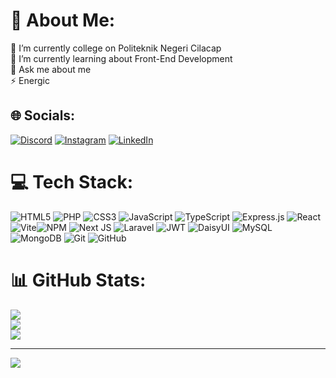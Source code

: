 # 💫 About Me:
🔭 I’m currently college on Politeknik Negeri Cilacap  <br>🌱 I’m currently learning about Front-End Development<br>💬 Ask me about me<br>⚡ Energic 


## 🌐 Socials:
[![Discord](https://img.shields.io/badge/Discord-%237289DA.svg?logo=discord&logoColor=white)](https://discord.gg/bikrahorikoshi) [![Instagram](https://img.shields.io/badge/Instagram-%23E4405F.svg?logo=Instagram&logoColor=white)](https://instagram.com/bikraaa_) [![LinkedIn](https://img.shields.io/badge/LinkedIn-%230077B5.svg?logo=linkedin&logoColor=white)](https://www.linkedin.com/in/bikra-abna-filqiyast-dzaki-4a8955277/)

# 💻 Tech Stack:
![HTML5](https://img.shields.io/badge/html5-%23E34F26.svg?style=flat&logo=html5&logoColor=white) ![PHP](https://img.shields.io/badge/php-%23777BB4.svg?style=flat&logo=php&logoColor=white) ![CSS3](https://img.shields.io/badge/css3-%231572B6.svg?style=flat&logo=css3&logoColor=white) ![JavaScript](https://img.shields.io/badge/javascript-%23323330.svg?style=flat&logo=javascript&logoColor=%23F7DF1E) ![TypeScript](https://img.shields.io/badge/typescript-%23007ACC.svg?style=flat&logo=typescript&logoColor=white) ![Express.js](https://img.shields.io/badge/express.js-%23404d59.svg?style=flat&logo=express&logoColor=%2361DAFB) ![React](https://img.shields.io/badge/react-%2320232a.svg?style=flat&logo=react&logoColor=%2361DAFB) ![Vite](https://img.shields.io/badge/vite-%23646CFF.svg?style=flat&logo=vite&logoColor=white)![NPM](https://img.shields.io/badge/NPM-%23CB3837.svg?style=flat&logo=npm&logoColor=white) ![Next JS](https://img.shields.io/badge/Next-black?style=flat&logo=next.js&logoColor=white) ![Laravel](https://img.shields.io/badge/laravel-%23FF2D20.svg?style=flat&logo=laravel&logoColor=white) ![JWT](https://img.shields.io/badge/JWT-black?style=flat&logo=JSON%20web%20tokens) ![DaisyUI](https://img.shields.io/badge/daisyui-5A0EF8?style=flat&logo=daisyui&logoColor=white) ![MySQL](https://img.shields.io/badge/mysql-4479A1.svg?style=flat&logo=mysql&logoColor=white) ![MongoDB](https://img.shields.io/badge/MongoDB-%234ea94b.svg?style=flat&logo=mongodb&logoColor=white) ![Git](https://img.shields.io/badge/git-%23F05033.svg?style=flat&logo=git&logoColor=white) ![GitHub](https://img.shields.io/badge/github-%23121011.svg?style=flat&logo=github&logoColor=white)
# 📊 GitHub Stats:
![](https://github-readme-stats.vercel.app/api?username=bikraabn1&theme=radical&hide_border=false&include_all_commits=true&count_private=true)<br/>
![](https://github-readme-streak-stats.herokuapp.com/?user=bikraabn1&theme=radical&hide_border=false)<br/>
![](https://github-readme-stats.vercel.app/api/top-langs/?username=bikraabn1&theme=radical&hide_border=false&include_all_commits=true&count_private=true&layout=compact)

---
[![](https://visitcount.itsvg.in/api?id=bikraabn1&icon=0&color=0)](https://visitcount.itsvg.in)

<!-- Proudly created with GPRM ( https://gprm.itsvg.in ) -->
